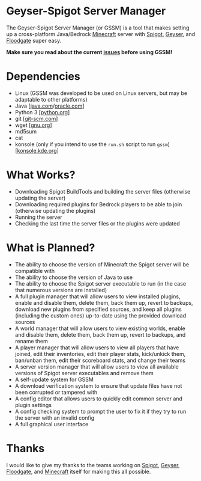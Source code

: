 # Geyser-Spigot Server Manager
The Geyser-Spigot Server Manager (or GSSM) is a tool that makes setting up a cross-platform Java/Bedrock [Minecraft](https://www.minecraft.net/en-us) server with [Spigot](https://www.spigotmc.org/), [Geyser](https://geysermc.org/), and [Floodgate](https://github.com/GeyserMC/Floodgate/) super easy.

**Make sure you read about the current [issues](https://gitlab.com/nickgirga/gssm/-/issues) before using GSSM!**

# Dependencies
 - Linux (GSSM was developed to be used on Linux servers, but may be adaptable to other platforms)
 - Java [[java.com](https://www.java.com/en/download/)/[oracle.com](https://www.oracle.com/java/technologies/downloads/)]
 - Python 3 [[python.org](https://www.python.org/downloads/)]
 - git [[git-scm.com](https://git-scm.com/downloads)]
 - wget [[gnu.org](https://www.gnu.org/software/wget/)]
 - md5sum
 - cat
 - konsole (only if you intend to use the `run.sh` script to run `gssm`) [[konsole.kde.org](https://konsole.kde.org/download.html)]

# What Works?
 - Downloading Spigot BuildTools and building the server files (otherwise updating the server)
 - Downloading required plugins for Bedrock players to be able to join (otherwise updating the plugins)
 - Running the server
 - Checking the last time the server files or the plugins were updated

# What is Planned?
 - The ability to choose the version of Minecraft the Spigot server will be compatible with
 - The ability to choose the version of Java to use
 - The ability to choose the Spigot server executable to run (in the case that numerous versions are installed)
 - A full plugin manager that will allow users to view installed plugins, enable and disable them, delete them, back them up, revert to backups, download new plugins from specified sources, and keep all plugins (including the custom ones) up-to-date using the provided download sources
 - A world manager that will allow users to view existing worlds, enable and disable them, delete them, back them up, revert to backups, and rename them
 - A player manager that will allow users to view all players that have joined, edit their inventories, edit their player stats, kick/unkick them, ban/unban them, edit their scoreboard stats, and change their teams
 - A server version manager that will allow users to view all available versions of Spigot server executables and remove them
 - A self-update system for GSSM
 - A download verification system to ensure that update files have not been corrupted or tampered with
 - A config editor that allows users to quickly edit common server and plugin settings
 - A config checking system to prompt the user to fix it if they try to run the server with an invalid config
 - A full graphical user interface

 # Thanks
 I would like to give my thanks to the teams working on [Spigot](https://www.spigotmc.org/), [Geyser](https://geysermc.org/), [Floodgate](https://github.com/GeyserMC/Floodgate/), and [Minecraft](https://www.minecraft.net) itself for making this all possible.
